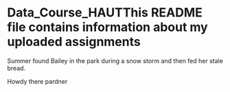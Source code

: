 # Data_Course_HAUTThis README file contains information about my uploaded assignments


Summer found Bailey in the park during a snow storm and then fed her stale bread. 

Howdy there pardner

